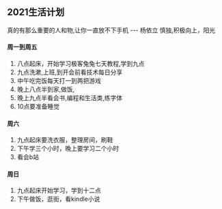 ## 2021生活计划

  真的有那么重要的人和物,让你一直放不下手机 --- 杨依立
  慎独,积极向上，阳光
  
#### 周一到周五

1. 八点起床，开始学习极客兔兔七天教程,学到九点
2. 九点洗漱,上班,到开会前看技术每日分享
3. 中午吃完饭每天打一到两把游戏
4. 晚上八点半到家,做饭,
5. 晚上九点半看会书,编程和生活类,练字体
5. 10点要准备睡觉


#### 周六

1. 九点起床要洗衣服，整理房间，刷鞋
2. 下午学三个小时，晚上要学习二个小时
3. 看会b站

#### 周日

1. 九点起床开始学习，学到十二点
2. 下午做饭，逛街，看kindle小说


